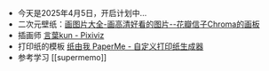 - 今天是2025年4月5日，开启计划中...
- 二次元壁纸：[画图片大全-画高清好看的图片--花瓣信子Chroma的画板](https://huaban.com/boards/4150?sort=weight)
- 插画师   [言葉kun - Pixiviz](https://pixiviz.xyz/artist/8896699)
- 打印纸的模板 [纸由我 PaperMe - 自定义打印纸生成器](https://paperme.toolooz.com/)
- 参考学习 [[supermemo]]